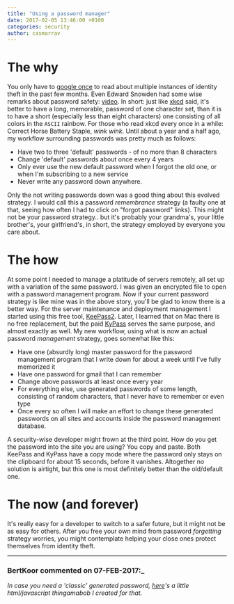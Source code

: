 ```yaml
---
title: "Using a password manager"
date: 2017-02-05 13:46:00 +0100
categories: security
author: casmarrav
---
```


# The why
You only have to [google once](https://www.google.nl/search?q=stolen+password+OR+identity+news) to read about multiple instances of identity theft in the past few months. Even Edward Snowden had some wise remarks about password safety: [video](https://www.youtube.com/watch?v=yzGzB-yYKcc). In short: just like [xkcd](https://xkcd.com/936/) said, it's better to have a long, memorable, password of one character set, than it is to have a short (especially less than eight characters) one consisting of all colors in the `ASCII` rainbow. For those who read xkcd every once in a while: Correct Horse Battery Staple, *wink wink*.
Until about a year and a half ago, my workflow surrounding passwords was pretty much as follows:
- Have two to three 'default' passwords - of no more than 8 characters
- Change 'default' passwords about once every 4 years
- Only ever use the new default password when I forgot the old one, or when I'm subscribing to a new service
- Never write any password down anywhere.

Only the not writing passwords down was a good thing about this evolved strategy. I would call this a password *remembrance* strategy (a faulty one at that, seeing how often I had to click on "forgot password" links). This might not be your password strategy.. but it's probably your grandma's, your little brother's, your girlfriend's, in short, the strategy employed by everyone you care about.

# The how

At some point I needed to manage a platitude of servers remotely, all set up with a variation of the same password. I was given an encrypted file to open with a password management program. Now if your current password strategy is like mine was in the above story, you'll be glad to know there is a better way. For the server maintenance and deployment management I started using this free tool, [KeePass2](http://keepass.info/download.html). Later, I learned that on Mac there is no free replacement, but the paid [KyPass](http://www.kyuran.be/software/kypass4mac/) serves the same purpose, and almost exactly as well. My new workflow, using what is now an actual password *management* strategy, goes somewhat like this:

- Have one (absurdly long) master password for the password management program that I write down for about a week until I've fully memorized it
- Have one password for gmail that I can remember
- Change above passwords at least once every year
- For everything else, use generated passwords of some length, consisting of random characters, that I never have to remember or even type
- Once every so often I will make an effort to change these generated passwords on all sites and accounts inside the password management database.

A security-wise developer might frown at the third point. How do you get the password into the site you are using? You copy and paste. Both KeePass and KyPass have a copy mode where the password only stays on the clipboard for about 15 seconds, before it vanishes. Altogether no solution is airtight, but this one is most definitely better than the old/default one.

# The now (and forever)

It's really easy for a developer to switch to a safer future, but it might not be as easy for others. After you free your own mind from password *forgetting* strategy worries, you might contemplate helping your close ones protect themselves from identity theft.

----

### BertKoor commented on 07-FEB-2017:_

_In case you need a 'classic' generated password, [here](http://www.bertkoor.nl/GeneratePassword.html)'s a little html/javascript thingamabob I created for that._
